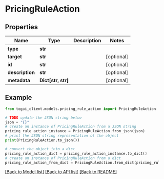 # PricingRuleAction


## Properties

Name | Type | Description | Notes
------------ | ------------- | ------------- | -------------
**type** | **str** |  | 
**target** | **str** |  | [optional] 
**id** | **str** |  | [optional] 
**description** | **str** |  | [optional] 
**metadata** | **Dict[str, str]** |  | [optional] 

## Example

```python
from togai_client.models.pricing_rule_action import PricingRuleAction

# TODO update the JSON string below
json = "{}"
# create an instance of PricingRuleAction from a JSON string
pricing_rule_action_instance = PricingRuleAction.from_json(json)
# print the JSON string representation of the object
print(PricingRuleAction.to_json())

# convert the object into a dict
pricing_rule_action_dict = pricing_rule_action_instance.to_dict()
# create an instance of PricingRuleAction from a dict
pricing_rule_action_from_dict = PricingRuleAction.from_dict(pricing_rule_action_dict)
```
[[Back to Model list]](../README.md#documentation-for-models) [[Back to API list]](../README.md#documentation-for-api-endpoints) [[Back to README]](../README.md)


